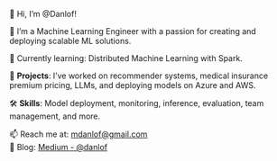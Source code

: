 👋 Hi, I’m @Danlof!

👀 I’m a Machine Learning Engineer with a passion for creating and deploying scalable ML solutions.

🌱 Currently learning: Distributed Machine Learning with Spark.

🚀 **Projects**: I’ve worked on recommender systems, medical insurance premium pricing, LLMs, and deploying models on Azure and AWS.

🛠️ **Skills**: Model deployment, monitoring, inference, evaluation, team management, and more.

📫 Reach me at: mdanlof@gmail.com  
📝 Blog: [Medium - @danlof](https://medium.com/@danlof)
